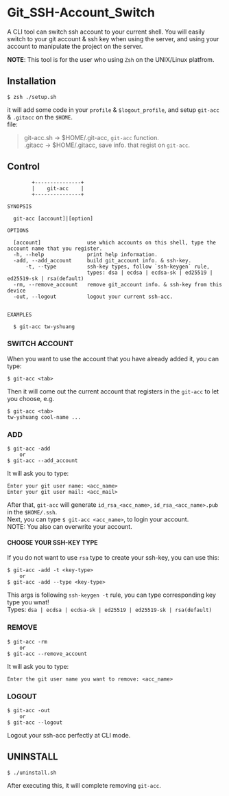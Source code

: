 # Git_SSH-Account_Switch

A CLI tool can switch ssh account to your current shell. You will easily switch to your git account & ssh key when using the server, and using your account to manipulate the project on the server.

**NOTE**: This tool is for the user who using `Zsh` on the UNIX/Linux platfrom.

## Installation

```shell
$ zsh ./setup.sh
```

it will add some code in your `profile` & `$logout_profile`, and setup `git-acc` & `.gitacc` on the `$HOME`. \
file:

> git-acc.sh -> $HOME/.git-acc, `git-acc` function.\
> .gitacc -> $HOME/.gitacc, save info. that regist on `git-acc`.

## Control

```shell
        +---------------+
        |    git-acc    |
        +---------------+

SYNOPSIS

  git-acc [account]|[option]

OPTIONS

  [account]               use which accounts on this shell, type the account name that you register.
  -h, --help              print help information.
  -add, --add_account     build git_account info. & ssh-key.
      -t, --type          ssh-key types, follow `ssh-keygen` rule,
                          types: dsa | ecdsa | ecdsa-sk | ed25519 | ed25519-sk | rsa(default)
  -rm, --remove_account   remove git_account info. & ssh-key from this device
  -out, --logout          logout your current ssh-acc.


EXAMPLES

  $ git-acc tw-yshuang
```

### SWITCH ACCOUNT

When you want to use the account that you have already added it, you can type:

```shell
$ git-acc <tab>
```

Then it will come out the current account that registers in the `git-acc` to let you choose, e.g.

```shell
$ git-acc <tab>
tw-yshuang cool-name ...
```

### ADD

```shell
$ git-acc -add
    or
$ git-acc --add_account
```

It will ask you to type:

```shell
Enter your git user name: <acc_name>
Enter your git user mail: <acc_mail>
```

After that, `git-acc` will generate `id_rsa_<acc_name>`, `id_rsa_<acc_name>.pub` in the `$HOME/.ssh`. \
Next, you can type `$ git-acc <acc_name>`, to login your account.\
NOTE: You also can overwrite your account.

#### **CHOOSE YOUR SSH-KEY TYPE**

If you do not want to use `rsa` type to create your ssh-key, you can use this:

```shell
$ git-acc -add -t <key-type>
    or
$ git-acc -add --type <key-type>
```

This args is following `ssh-keygen -t` rule, you can type corresponding key type you wnat! \
Types: `dsa | ecdsa | ecdsa-sk | ed25519 | ed25519-sk | rsa(default)`

### REMOVE

```shell
$ git-acc -rm
    or
$ git-acc --remove_account
```

It will ask you to type:

```shell
Enter the git user name you want to remove: <acc_name>
```

### LOGOUT

```shell
$ git-acc -out
    or
$ git-acc --logout
```

Logout your ssh-acc perfectly at CLI mode.

## UNINSTALL

```shell
$ ./uninstall.sh
```

After executing this, it will complete removing `git-acc`.

